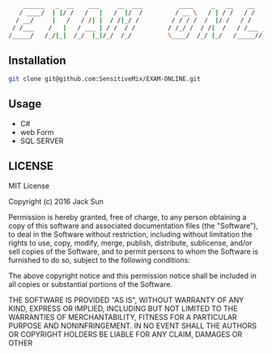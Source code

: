 ```bash
    ______   _  __    ___     __  ___          ____     _   __    __     ____    _   __    ______
   / ____/  | |/ /   /   |   /  |/  /         / __ \   / | / /   / /    /  _/   / | / /   / ____/
  / __/     |   /   / /| |  / /|_/ /         / / / /  /  |/ /   / /     / /    /  |/ /   / __/   
 / /___    /   |   / ___ | / /  / /         / /_/ /  / /|  /   / /___ _/ /    / /|  /   / /___   
/_____/   /_/|_|  /_/  |_|/_/  /_/          \____/  /_/ |_/   /_____//___/   /_/ |_/   /_____/   

```

## Installation
```bash
git clone git@github.com:SensitiveMix/EXAM-ONLINE.git
```

## Usage
* C#
* web Form
* SQL SERVER


## LICENSE
MIT License

Copyright (c) 2016 Jack Sun

Permission is hereby granted, free of charge, to any person obtaining a copy
of this software and associated documentation files (the "Software"), to deal
in the Software without restriction, including without limitation the rights
to use, copy, modify, merge, publish, distribute, sublicense, and/or sell
copies of the Software, and to permit persons to whom the Software is
furnished to do so, subject to the following conditions:

The above copyright notice and this permission notice shall be included in all
copies or substantial portions of the Software.

THE SOFTWARE IS PROVIDED "AS IS", WITHOUT WARRANTY OF ANY KIND, EXPRESS OR
IMPLIED, INCLUDING BUT NOT LIMITED TO THE WARRANTIES OF MERCHANTABILITY,
FITNESS FOR A PARTICULAR PURPOSE AND NONINFRINGEMENT. IN NO EVENT SHALL THE
AUTHORS OR COPYRIGHT HOLDERS BE LIABLE FOR ANY CLAIM, DAMAGES OR OTHER
